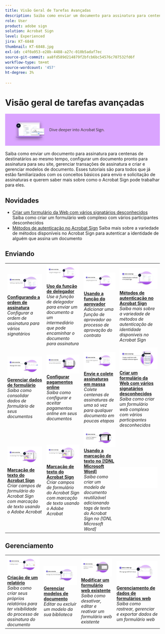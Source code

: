 ```yaml
---
title: Visão Geral de Tarefas Avançadas
description: Saiba como enviar um documento para assinatura para centenas de destinatários ao mesmo tempo, configurar um documento pronto para assinatura para seu site, gerenciar transações de assinatura e criar e gerenciar modelos de documento
role: User
product: adobe sign
solution: Acrobat Sign
level: Experienced
jira: KT-6848
thumbnail: KT-6848.jpg
exl-id: c4f0a953-e28b-4488-a27c-010b5adaf7ec
source-git-commit: aa8fd589d214879f2bfcb6bc54576c707532fd6f
workflow-type: tm+mt
source-wordcount: '457'
ht-degree: 3%

---
```


# Visão geral de tarefas avançadas

![Imagem avançada do Sign](../assets/Hero-Advanced.png)

Saiba como enviar um documento para assinatura para centenas de destinatários ao mesmo tempo, configurar um documento pronto para assinatura para seu site, gerenciar transações de assinatura e criar e gerenciar modelos de documento. Esses tutoriais são para todos que já estão familiarizados com os conceitos básicos para envio e solicitação de assinaturas e querem saber mais sobre como o Acrobat Sign pode trabalhar para eles.

## Novidades

* [Criar um formulário da Web com vários signatários desconhecidos](webform-multiple-signers.md)
Saiba como criar um formulário web complexo com vários participantes desconhecidos
* [Métodos de autenticação no Acrobat Sign](authentication-methods.md)
Saiba mais sobre a variedade de métodos disponíveis no Acrobat Sign para autenticar a identidade de alguém que assina um documento

## Enviando

<table style="table-layout:fixed">
<tr>
  <td>
    <a href="setting-up-routing.md">
      <img alt="Configurando a ordem de assinatura" src="../assets/Routing.png">
    </a>
    <div>
    <a href="setting-up-routing.md"><strong>Configurando a ordem de assinatura</strong></a>
    </div>
    <em>Configurar a ordem de assinatura para vários signatários</em>
    <br>
  </td>
  <td>
    <a href="delegate-signature.md">
      <img alt="Delegando a outra pessoa" src="../assets/Delegating.png" />
    </a>  
    <div>
    <a href="delegate-signature.md"><strong>Uso da função de delegador</strong></a>
    </div>
    <em>Use a função de delegador para enviar um documento a um intermediário que pode encaminhar o documento para assinatura</em>
    <br>
  </td>
  <td>
    <a href="add-an-approver.md">
      <img alt="Usando a função do aprovador" src="../assets/Approver.png" />
    </a>
    <div>
    <a href="add-an-approver.md"><strong>Usando a função do aprovador</strong></a>
    </div>
    <em>Adicionar uma função de aprovador ao processo de aprovação do contrato</em>
    <br>
  </td>
  <td>
    <a href="authentication-methods.md">
      <img alt="Métodos de autenticação no Acrobat Sign" src="../assets/authentication.png" />
    </a>
    <div>
    <a href="authentication-methods.md"><strong>Métodos de autenticação no Acrobat Sign</strong></a>
    </div>
    <em>Saiba mais sobre a variedade de métodos de autenticação de identidade disponíveis no Acrobat Sign</em>
    <br>
  </td>
</tr>
<tr>
  <td>
      <a href="manage-form-data.md">
        <img alt="Gerenciar dados de formulário" src="../assets/manage-form-data.png" />
      </a>
      <div>
      <a href="manage-form-data.md"><strong>Gerenciar dados de formulário</strong></a>
      </div>
      <em>Saiba como consolidar dados de formulário de seus documentos</em>
      <br>
    </td>
  <td>
    <a href="set-up-online-payments.md">
      <img alt="Configurar pagamentos online" src="../assets/Payments.png" />
    </a>
    <div>
    <a href="set-up-online-payments.md"><strong>Configurar pagamentos online</strong></a>
    </div>
    <em>Saiba como configurar e aceitar pagamentos online em seus documentos</em>
    <br>
  </td>
  <td>
      <a href="megasign.md">
        <img alt="Envie e colete assinaturas em massa" src="../assets/Megasign.png" />
      </a>
      <div>
      <a href="megasign.md"><strong>Envie e colete assinaturas em massa</strong></a>
      </div>
      <em>Colete centenas de assinaturas de uma só vez para qualquer documento em poucas etapas</em>
      <br>
  </td>
  <td>
    <a href="webform-multiple-signers.md">
        <img alt="Criar um formulário da Web com vários signatários desconhecidos" src="../assets/Web-form-unknown.png" />
    </a>
    <div>
    <a href="webform-multiple-signers.md"><strong>Criar um formulário da Web com vários signatários desconhecidos</strong></a>
    </div>
    <em>Saiba como criar um formulário web complexo com vários participantes desconhecidos</em>
    <br>
  </td>
</tr>
<tr>
  <td>
      <a href="adobe-sign-text-tagging.md">
        <img alt="Marcação de texto do Acrobat Sign" src="../assets/Text-Tagging.png" />
    </a>
      <div>
      <a href="adobe-sign-text-tagging.md"><strong>Marcação de texto do Acrobat Sign</strong></a>
      </div>
      <em>Criar campos de formulário do Acrobat Sign com marcação de texto usando o Adobe Acrobat</em>
      <br>
    </td>
  <td>
      <a href="adobe-sign-text-tagging.md">
        <img alt="Marcação de texto do Acrobat Sign" src="../assets/Text-Tagging.png" />
    </a>
      <div>
      <a href="adobe-sign-text-tagging.md"><strong>Marcação de texto do Acrobat Sign</strong></a>
      </div>
      <em>Criar campos de formulário do Acrobat Sign com marcação de texto usando o Adobe Acrobat</em>
      <br>
    </td>
  <td>
    <a href="text-tagging-word.md">
      <img alt="Usando a marcação de texto no [!DNL Microsoft Word]" src="../assets/Wordtexttagging.png" />
  </a>
    <div>
    <a href="text-tagging-word.md"><strong>Usando a marcação de texto no [!DNL Microsoft Word]</strong></a>
    </div>
    <em>Saiba como criar um modelo de documento reutilizável adicionando tags de texto do Acrobat Sign no [!DNL Microsoft Word]</em>
    <br>
  </td>
  <td>
    <img alt="Espaçador" src="../assets/Whitespacer.png" />
    <div>
    <br>
  </td>
</tr>
</table>

## Gerenciamento

<table style="table-layout:fixed">
<tr>
<td>
    <a href="creating-a-report.md">
      <img alt="Criação de um relatório" src="../assets/Report.png" />
    </a>
    <div>
    <a href="creating-a-report.md"><strong>Criação de um relatório</strong></a>
    </div>
    <em>Saiba como criar seus próprios relatórios para ter visibilidade do processo de assinatura do documento</em>
    <br>
  </td>
  <td>
    <a href="edit-a-template.md">
      <img alt="Gerenciar modelos de documento" src="../assets/ManageTemplate.png" />
    </a>
    <div>
    <a href="edit-a-template.md"><strong>Gerenciar modelos de documento</strong></a>
    </div>
    <em>Editar ou excluir um modelo da sua biblioteca</em>
    <br>
  </td>
  <td>
    <a href="modify-webform.md">
      <img alt="Modificar um formulário web existente" src="../assets/Modifywebform.png" />
    </a>
    <div>
    <a href="modify-webform.md"><strong>Modificar um formulário web existente</strong></a>
    </div>
    <em>Saiba como desativar, editar e reativar um formulário web existente</em>
    <br>
  </td>  
  <td>
    <a href="manage-webform-data.md">
      <img alt="Gerenciamento de dados de formulários web" src="../assets/Managewebform.png" />
    </a>
    <div>
    <a href="manage-webform-data.md"><strong>Gerenciamento de dados de formulários web</strong></a>
    </div>
    <em>Saiba como rastrear, gerenciar e exportar dados de um formulário web</em>
    <br>
  </td>  
</tr>
</table>